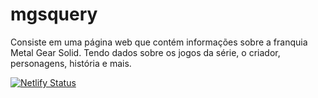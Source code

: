 # mgsquery
Consiste em uma página web que contém informações sobre a franquia Metal Gear Solid. Tendo dados sobre os jogos da série, o criador, personagens, história e mais.

[![Netlify Status](https://api.netlify.com/api/v1/badges/37182a72-07a1-4760-86dc-b9ee052f84c3/deploy-status)](https://app.netlify.com/sites/mgsquery/deploys)